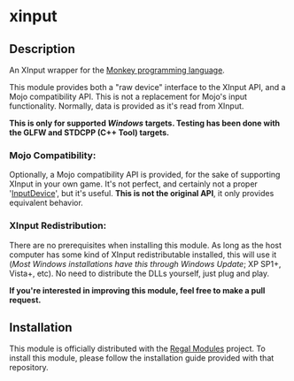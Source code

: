 # xinput

## Description
An XInput wrapper for the [Monkey programming language](https://github.com/blitz-research/monkey).

This module provides both a "raw device" interface to the XInput API, and a Mojo compatibility API. This is not a replacement for Mojo's input functionality. Normally, data is provided as it's read from XInput.

**This is only for supported *Windows* targets. Testing has been done with the GLFW and STDCPP (C++ Tool) targets.**

### Mojo Compatibility:
Optionally, a Mojo compatibility API is provided, for the sake of supporting XInput in your own game. It's not perfect, and certainly not a proper '[InputDevice](https://github.com/blitz-research/monkey/blob/develop/modules/mojo/inputdevice.monkey)', but it's useful. **This is not the original API**, it only provides equivalent behavior.

### XInput Redistribution:
There are no prerequisites when installing this module. As long as the host computer has some kind of XInput redistributable installed, this will use it (*Most Windows installations have this through Windows Update*; XP SP1+, Vista+, etc). No need to distribute the DLLs yourself, just plug and play.

**If you're interested in improving this module, feel free to make a pull request.**

## Installation
This module is officially distributed with the [Regal Modules](https://github.com/Regal-Internet-Brothers/regal-modules#regal-modules) project. To install this module, please follow the installation guide provided with that repository.
